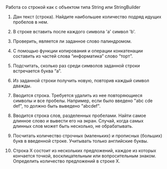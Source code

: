 Работа со строкой как с объектом типа String или StringBuilder 
 
1. Дан текст (строка). Найдите наибольшее количество подряд идущих пробелов в нем. 
 
2. В строке вставить после каждого символа 'a' символ 'b'. 
 
3. Проверить, является ли заданное слово палиндромом. 
 
4. С помощью функции копирования и операции конкатенации составить из частей слова “информатика” слово “торт”. 
 
5. Подсчитать, сколько раз среди символов заданной строки встречается буква “а”. 
 
6. Из заданной строки получить новую, повторив каждый символ дважды. 
 
7. Вводится строка. Требуется удалить из нее повторяющиеся символы и все пробелы. Например, если было введено "abc cde def", то должно быть выведено "abcdef". 
 
8. Вводится строка слов, разделенных пробелами. Найти самое длинное слово и вывести его на экран. Случай, когда самых длинных слов может быть несколько, не обрабатывать. 
 
9. Посчитать количество строчных (маленьких) и прописных (больших) букв в введенной строке. Учитывать только английские буквы. 
 
10. Строка X состоит из нескольких предложений, каждое из которых кончается точкой, восклицательным или вопросительным знаком. Определить количество предложений в строке X. 
